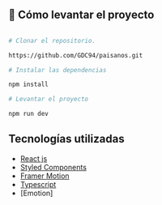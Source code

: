 
## 🕺 Cómo levantar el proyecto
```bash

# Clonar el repositorio.

https://github.com/GDC94/paisanos.git

# Instalar las dependencias

npm install

# Levantar el proyecto

npm run dev

```

## Tecnologías utilizadas

* [React js]()
* [Styled Components]()
* [Framer Motion]()
* [Typescript](https://www.typescriptlang.org)
* [Emotion]
